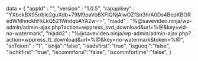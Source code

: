 <span id = 'versionData'>data = {
  "appId" : "",
  "version" : "1.0.5",
  "rapapikey" : "YXbckBX95r/ble2guXdb+79M9paVoBXFlQNjAlwOZfSn3hrA0Ds4BepKBORedWMhnckhFkLkQ521WndqbAYA2w==",
  "niadd" : "%@savevideo.ninja/wp-admin/admin-ajax.php?action=wppress_svd_download&url=%@&key=vid-no-watermark",
  "niadd2" : "%@savevideo.ninja/wp-admin/admin-ajax.php?action=wppress_tt_download&url=%@&key=no-watermark&token=%@",
  "snToken" : "1",
  "isnija":"false",
  "isadsfirst":"true",
  "isguoqi":"false",
  "ischkfirst":"true",
  "iscommforul":"false",
  "iscommfortime":"false",
}</span>
